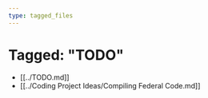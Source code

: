 ```yaml
---
type: tagged_files
---
```

# Tagged: "TODO"

- [[../TODO.md]]
- [[../Coding Project Ideas/Compiling Federal Code.md]]
